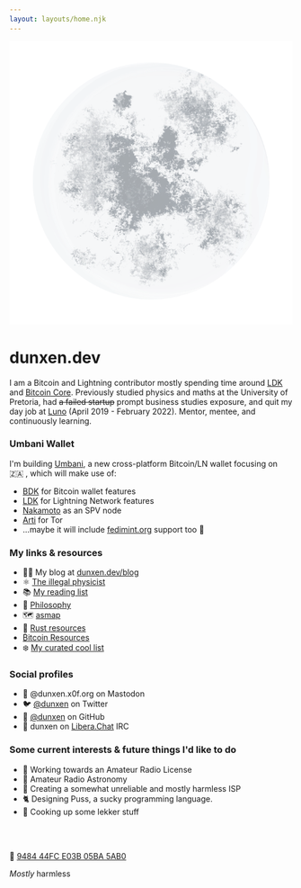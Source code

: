 ```yaml
---
layout: layouts/home.njk
---
```


<div class="illo-container">
  <img src="/assets/images/moon.png" class="illustration" alt="Moon">
</div>

# dunxen.dev

I am a Bitcoin and Lightning contributor mostly spending time around [LDK](https://lightningdevkit.org) and [Bitcoin Core](https://github.com/bitcoin/bitcoin). Previously studied physics and maths at the University of Pretoria, had ~~a failed startup~~ prompt business studies exposure, and quit my day job at [Luno](https://luno.com) (April 2019 - February 2022). Mentor, mentee, and continuously learning.

### Umbani Wallet

I'm building [Umbani](https://umbani.app), a new cross-platform Bitcoin/LN wallet focusing on 🇿🇦 , which will make use of:
- [BDK](https://bitcoindevkit.org) for Bitcoin wallet features
- [LDK](https://lightningdevkit.org) for Lightning Network features
- [Nakamoto](https://github.com/cloudhead/nakamoto) as an SPV node
- [Arti](https://gitlab.torproject.org/tpo/core/arti/) for Tor
- ...maybe it will include [fedimint.org](https://fedimint.org) support too 👀

### My links & resources
- ✍🏻 My blog at [dunxen.dev/blog](/blog)
- ⚛️ [The illegal physicist](/physics)
- 📚 [My reading list](/reading)
- 💭 [Philosophy](/philosophy)
- 🗺 [asmap](/asmap)
- 🦀 [Rust resources](/rust)
- [₿itcoin Resources](/bitcoin)
- ❄️ [My curated cool list](/cool)

### Social profiles
- 🐘 @dunxen.x0f.org on Mastodon
- 🐦 [@dunxen](https://twitter.com/dunxen) on Twitter
- 🐙 [@dunxen](https://github.com/dunxen) on GitHub
- 💬 dunxen on [Libera.Chat](https://libera.chat/) IRC

### Some current interests & future things I'd like to do
- 📡 Working towards an Amateur Radio License
- 🌌 Amateur Radio Astronomy
- 📮 Creating a somewhat unreliable and mostly harmless ISP
- 🐈 Designing Puss, a sucky programming language.
- 🥘 Cooking up some lekker stuff

<br><br>

🔑 [9484 44FC E03B 05BA 5AB0](https://keys.openpgp.org/search?q=948444FCE03B05BA5AB0591EC37B1C1D44C786EE)

_Mostly_ harmless
